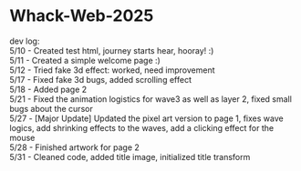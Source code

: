 # Whack-Web-2025

dev log:  
5/10 - Created test html, journey starts hear, hooray! :)    
5/11 - Created a simple welcome page :)   
5/12 - Tried fake 3d effect: worked, need improvement   
5/17 - Fixed fake 3d bugs, added scrolling effect   
5/18 - Added page 2   
5/21 - Fixed the animation logistics for wave3 as well as layer 2, fixed small bugs about the cursor   
5/27 - [Major Update] Updated the pixel art version to page 1, fixes wave logics, add shrinking effects to the waves, add a clicking effect for the mouse       
5/28 - Finished artwork for page 2     
5/31 - Cleaned code, added title image, initialized title transform
